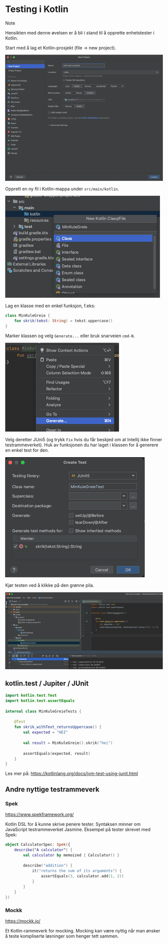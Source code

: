 # Testing i Kotlin

> [!NOTE]
> Hensikten med denne øvelsen er å bli i stand til å opprette enhetstester i Kotlin.

Start med å lag et Kotlin-prosjekt (file -> new project). 


![opprett-nytt-prosjekt](./../img/test-prosjekt/nytt-test-prosjekt.png)

Opprett en ny fil i Kotlin-mappa under `src/main/kotlin`.

![opprett-fil](./../img/test-prosjekt/nyfil.png)

Lag en klasse med en enkel funksjon, f.eks:

```kotlin
class MinKuleGreie {
    fun skrik(tekst: String) = tekst.uppercase()
}
```

Marker klassen og velg `Generate...` eller bruk snarveien `cmd-N`. 

![generer-test](./../img/test-prosjekt/generate-test.png)

Velg deretter JUni5 (og trykk `Fix` hvis du får beskjed om at Intellij ikke finner testrammeverket). 
Huk av funksjonen du har laget i klassen for å generere en enkel test for den.

![ny-test](./../img/test-prosjekt/generate-test-menu.png)

Kjør testen ved å klikke på den grønne pila.

![kjoer-test](./../img/test-prosjekt/test-result.png)

## kotlin.test / Jupiter / JUnit


```kotlin
import kotlin.test.Test
import kotlin.test.assertEquals

internal class MinKuleGreieTests {

    @Test
    fun skrik_withText_returnsUppercase() {
        val expected = "HEI"
        
        val result = MinKuleGreie().skrik("hei")
        
        assertEquals(expected, result)
    }
}
```

Les mer på: https://kotlinlang.org/docs/jvm-test-using-junit.html

## Andre nyttige testrammeverk

### Spek

https://www.spekframework.org/

Kotlin DSL for å kunne skrive penere tester. Syntaksen minner om JavaScript testrammeverket Jasmine.
Eksempel på tester skrevet med Spek:

```kotlin
object CalculatorSpec: Spek({
    describe("A calculator") {
        val calculator by memoized { Calculator() }

        describe("addition") {
            it("returns the sum of its arguments") {
                assertEquals(3, calculator.add(1, 2))
            }
        }
    }
})
```

### Mockk

https://mockk.io/

Et Kotlin-rammeverk for mocking. Mocking kan være nyttig når man ønsker å teste kompliserte løsninger som henger tett sammen.
